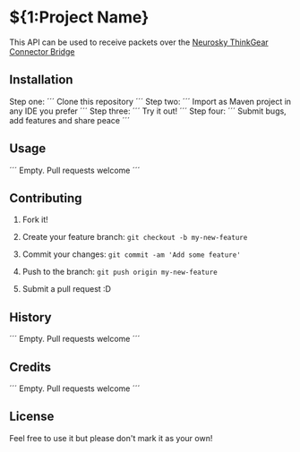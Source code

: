 # ${1:Project Name}



This API can be used to receive packets over the [Neurosky ThinkGear Connector Bridge](http://developer.neurosky.com/docs/doku.php?id=thinkgear_connector_tgc)



## Installation

Step one: 
´´´
Clone this repository
´´´
Step two:
´´´
Import as Maven project in any IDE you prefer
´´´
Step three:
´´´
Try it out!
´´´
Step four:
´´´
Submit bugs, add features and share peace
´´´


## Usage



´´´
Empty. Pull requests welcome
´´´



## Contributing



1. Fork it!

2. Create your feature branch: `git checkout -b my-new-feature`

3. Commit your changes: `git commit -am 'Add some feature'`

4. Push to the branch: `git push origin my-new-feature`

5. Submit a pull request :D



## History



´´´
Empty. Pull requests welcome
´´´



## Credits


´´´
Empty. Pull requests welcome
´´´


## License

Feel free to use it but please don't mark it as your own!

